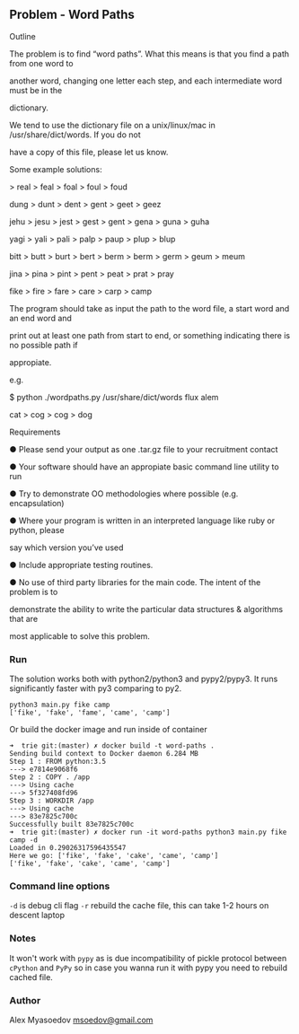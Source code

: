 ## Problem - Word Paths

Outline

The problem is to find “word paths”. What this means is that you find a path from one word to

another word, changing one letter each step, and each intermediate word must be in the

dictionary.

We tend to use the dictionary file on a unix/linux/mac in /usr/share/dict/words. If you do not

have a copy of this file, please let us know.

Some example solutions:

  ­> real ­> feal ­> foal ­> foul ­> foud

dung ­> dunt ­> dent ­> gent ­> geet ­> geez

jehu ­> jesu ­> jest ­> gest ­> gent ­> gena ­> guna ­> guha

yagi ­> yali ­> pali ­> palp ­> paup ­> plup ­> blup

bitt ­> butt ­> burt ­> bert ­> berm ­> berm ­> germ ­> geum ­> meum

jina ­> pina ­> pint ­> pent ­> peat ­> prat ­> pray

fike ­> fire ­> fare ­> care ­> carp ­> camp

The program should take as input the path to the word file, a start word and an end word and

print out at least one path from start to end, or something indicating there is no possible path if

appropiate.

e.g.

$ python ./wordpaths.py /usr/share/dict/words flux alem

cat ­> cog ­> cog ­> dog

Requirements

● Please send your output as one .tar.gz file to your recruitment contact

● Your software should have an appropiate basic command line utility to run

● Try to demonstrate OO methodologies where possible (e.g. encapsulation)

● Where your program is written in an interpreted language like ruby or python, please

say which version you’ve used

● Include appropriate testing routines.

● No use of third party libraries for the main code. The intent of the problem is to

demonstrate the ability to write the particular data structures & algorithms that are

most applicable to solve this problem.

### Run

The solution works both with python2/python3 and pypy2/pypy3. It runs significantly faster with py3 comparing to py2.

``` shell
python3 main.py fike camp
['fike', 'fake', 'fame', 'came', 'camp']
```
Or build the docker image and run inside of container

```shell
➜  trie git:(master) ✗ docker build -t word-paths .
Sending build context to Docker daemon 6.284 MB
Step 1 : FROM python:3.5
---> e7814e9068f6
Step 2 : COPY . /app
---> Using cache
---> 5f327408fd96
Step 3 : WORKDIR /app
---> Using cache
---> 83e7825c700c
Successfully built 83e7825c700c
➜  trie git:(master) ✗ docker run -it word-paths python3 main.py fike camp -d
Loaded in 0.29026317596435547
Here we go: ['fike', 'fake', 'cake', 'came', 'camp']
['fike', 'fake', 'cake', 'came', 'camp']

```

### Command line options

`-d` is debug cli flag
`-r` rebuild the cache file, this can take 1-2 hours on descent laptop

### Notes
It won't work with `pypy` as is due incompatibility of pickle protocol between `cPython` and `PyPy` so in case you wanna run it with pypy you need to rebuild cached file.

### Author

Alex Myasoedov msoedov@gmail.com
